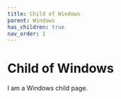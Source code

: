 ```yaml
---
title: Child of Windows
parent: Windows
has_children: true
nav_order: 1
---
```


# Child of Windows

I am a Windows child page.
